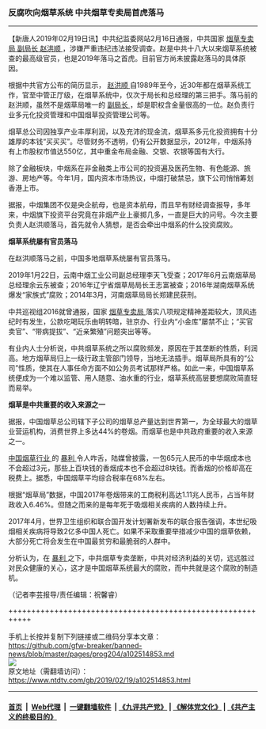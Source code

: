 ### 反腐吹向烟草系统 中共烟草专卖局首虎落马
------------------------

<div class="post_content">
 <p>
  【新唐人2019年02月19日讯】中共纪监委网站2月16日通报，中共国家
  <a href="https://www.ntdtv.com/gb/烟草专卖局.htm">
   烟草专卖局
  </a>
  <a href="https://www.ntdtv.com/gb/副局长.htm">
   副局长
  </a>
  <a href="https://www.ntdtv.com/gb/赵洪顺.htm">
   赵洪顺
  </a>
  ，涉嫌严重违纪违法接受调查。赵是中共十八大以来烟草系统被查的最高级官员，也是2019年落马之首虎。目前官方尚未披露赵落马的具体原因。
 </p>
 <p>
  根据中共官方公布的简历显示，
  <a href="https://www.ntdtv.com/gb/赵洪顺.htm">
   赵洪顺
  </a>
  自1989年至今，近30年都在烟草系统工作，官至中管正厅级，在烟草系统中，仅次于局长和总经理的第三把手。落马前的赵洪顺，虽然不是烟草局唯一的
  <a href="https://www.ntdtv.com/gb/副局长.htm">
   副局长
  </a>
  ，却是职权含金量很高的一位。赵负责行业多元化投资管理和中国烟草投资管理公司等。
 </p>
 <p>
  烟草总公司因独享产业丰厚利润，以及充沛的现金流，烟草系多元化投资拥有十分雄厚的本钱“买买买”。尽管财务不透明，仍有公开数据显示，2012年，中烟系持有上市股权市值达550亿，其中重金布局金融、交银、农银等国有大行。
 </p>
 <p>
  除了金融板块，中烟系在非金融类上市公司的投资遍及医药生物、有色能源、旅游、房地产等。今年1月，国内资本市场热议，中烟打破禁忌，旗下公司悄悄筹划香港上市。
 </p>
 <p>
  据报，中烟集团不仅是央企航母，也是资本航母，而且早有财经调查报导，多年来，中烟旗下投资平台究竟在非烟产业上豪掷几多，一直是巨大的问号。今次主要负责人赵洪顺落马，首先就令人猜想，是否会牵出中烟系的什么投资腐败。
 </p>
 <p>
  <strong>
   烟草系统屡有官员落马
  </strong>
 </p>
 <p>
  在赵洪顺落马之前，中国多地烟草系统屡有官员落马。
 </p>
 <p>
  2019年1月22日，云南中烟工业公司副总经理李天飞受查；2017年6月云南烟草局总经理余云东被查；2016年辽宁省烟草局局长王志富被查；2016年湖南烟草系统爆发“家族式”腐败；2014年3月，河南烟草局局长郑建民获刑。
 </p>
 <p>
  中共巡视组2016就曾通报，国家
  <a href="https://www.ntdtv.com/gb/烟草专卖局.htm">
   烟草专卖局
  </a>
  落实八项规定精神差距较大，顶风违纪时有发生，公款吃喝玩乐由明转暗，驻京办、行业内“小金库”屡禁不止；“买官卖官”、“带病提拔”、“近亲繁殖”问题突出等等。
 </p>
 <p>
  有业内人士分析说，中共烟草系统之所以腐败频发，原因在于其垄断的性质，利润高。地方烟草局归上一级行政主管部门领导，当地无法插手。烟草局所具有的“公司”性质，使其在人事任命方面不如公务员考试那样严格。如此一来，中国烟草系统便成为一个难以监管、用人随意、油水重的行业，烟草系统高层要想腐败简直轻而易举。
 </p>
 <p>
  <strong>
   烟草是中共重要的收入来源之一
  </strong>
 </p>
 <p>
  据报，中国烟草总公司辖下子公司的烟草总产量达到世界第一，为全球最大的烟草业营运机构，消费世界上多达44%的卷烟。而烟草也是中共政府重要的收入来源之一。
 </p>
 <p>
  <a href="https://www.ntdtv.com/gb/中国烟草行业.htm">
   中国烟草行业
  </a>
  的
  <a href="https://www.ntdtv.com/gb/暴利.htm">
   暴利
  </a>
  令人咋舌，陆媒曾披露，一包65元人民币的中华烟成本也不会超过3元，那些上百块钱的香烟成本也不会超过8块钱。而香烟的价格却高在税费上。据悉，中国烟草平均综合税率在68%左右。
 </p>
 <p>
  根据“烟草局”数据，中国2017年卷烟带来的工商税利高达1.11兆人民币，占当年财政收入6.46%。但随之而来的是每年死于吸烟相关疾病的人数持续上升。
 </p>
 <p>
  2017年4月，世界卫生组织和联合国开发计划署新发布的联合报告强调，本世纪吸烟相关疾病将导致2亿多中国人死亡。如果不采取重要举措减少中国的烟草依赖，大部分死亡将会发生在中国最贫穷和最脆弱的人群中。
 </p>
 <p>
  分析认为，在
  <a href="https://www.ntdtv.com/gb/暴利.htm">
   暴利
  </a>
  之下，中共烟草专卖垄断，中共对经济利益的关切，远远胜过对民众健康的关心，这才是中国烟草系统最大的腐败，而中共就是这个腐败的制造机。
 </p>
 <p>
  （记者李芸报导/责任编辑：祝馨睿）
 </p>
 <div class="single_ad">
 </div>
</div>

+++++++++++++++++++++++++++++++++++++++++++++++++++++++++++<br/><br/>
手机上长按并复制下列链接或二维码分享本文章：<br/>
https://github.com/gfw-breaker/banned-news/blob/master/pages/prog204/a102514853.md <br/>
<a href='https://github.com/gfw-breaker/banned-news/blob/master/pages/prog204/a102514853.md'><img src='https://github.com/gfw-breaker/banned-news/blob/master/pages/prog204/a102514853.md.png'/></a> <br/>
原文地址（需翻墙访问）：https://www.ntdtv.com/gb/2019/02/19/a102514853.html


------------------------
#### [首页](https://github.com/gfw-breaker/banned-news/blob/master/README.md) &nbsp;|&nbsp; [Web代理](https://github.com/labour-camp/helloworld) &nbsp;|&nbsp; [一键翻墙软件](https://github.com/gfw-breaker/nogfw/blob/master/README.md) &nbsp;| [《九评共产党》](https://github.com/gfw-breaker/9ping.md/blob/master/README.md#九评之一评共产党是什么) | [《解体党文化》](https://github.com/gfw-breaker/jtdwh.md/blob/master/README.md) | [《共产主义的终极目的》](https://github.com/gfw-breaker/gczydzjmd.md/blob/master/README.md)

